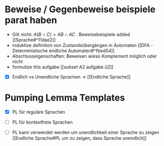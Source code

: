 # Beweise / Gegenbeweise beispiele parat haben
- Gilt nicht: $A(B \cap C)=A B \cap A C$ . Beweisebeispiele added [[Sprache#^11dae2]] 
- induktive definition von Zustandsübergängen in Automaten [[DFA - Deterministische endliche Automaten#^fbed54]]
- Abschlusseigenschaften: Beweisen wieso Komplement möglich oder nicht
- formulize this aufgabe [[subset A2 aufgabe ü2]]
- [x] Endlich vs Unendliche Sprachen
	-> [[Endliche Sprache]]


# Pumping Lemma Templates
- [x] PL für reguläre Sprachen
- [ ] PL für kontextfreie Sprachen
- [ ] PL kann verwendet werden um unendlichkeit einer Sprache zu zeigen [[Endliche Sprache#PL um zu zeigen, dass Sprache unendlich]]

